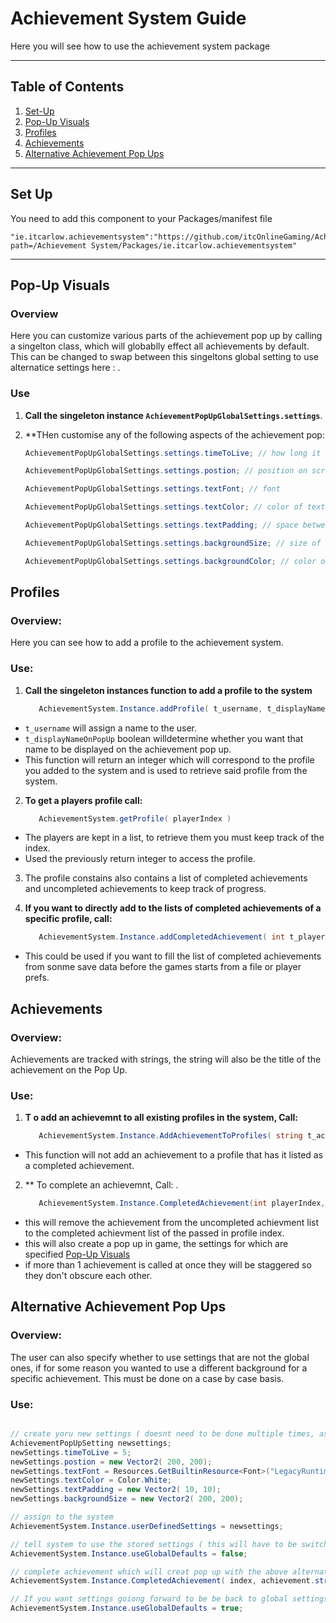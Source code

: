 # Achievement System Guide

Here you will see how to use the achievement system package

---

## Table of Contents
1. [Set-Up](#set-up)
2. [Pop-Up Visuals](#pop-up-visuals)
3. [Profiles](#profiles)
4. [Achievements](#achievements)
5. [Alternative Achievement Pop Ups](#alternative-achievement-pop-ups)

---

## Set Up
You need to add this component to your Packages/manifest file

    "ie.itcarlow.achievementsystem":"https://github.com/itcOnlineGaming/Achievement_System.git?path=/Achievement System/Packages/ie.itcarlow.achievementsystem"

---

## Pop-Up Visuals

### Overview

Here you can customize various parts of the achievement pop up by calling a singelton class, which will globablly effect all achievements by default. This can be changed to swap between this singeltons global setting to use alternatice settings here : .

### Use

1. **Call the singeleton instance `AchievementPopUpGlobalSettings.settings`**.
2. **THen customise any of the following aspects of the achievement pop:

   ```csharp
   AchievementPopUpGlobalSettings.settings.timeToLive; // how long it will stay on screen for
   
   AchievementPopUpGlobalSettings.settings.postion; // position on screen
   
   AchievementPopUpGlobalSettings.settings.textFont; // font
   
   AchievementPopUpGlobalSettings.settings.textColor; // color of text
   
   AchievementPopUpGlobalSettings.settings.textPadding; // space between the text and the edge of the pop up background
   
   AchievementPopUpGlobalSettings.settings.backgroundSize; // size of background size
   
   AchievementPopUpGlobalSettings.settings.backgroundColor; // color of background


## Profiles

### Overview:

Here you can see how to add a profile to the achievement system.

### Use:

1. **Call the singeleton instances function to add a profile to the system**
   ```csharp
      AchievementSystem.Instance.addProfile( t_username, t_displayNameOnPopUp )
   ```
- `t_username` will assign a name to the user.
- `t_displayNameOnPopUp` boolean willdetermine whether you want that name to be displayed on the achievement pop up.
- This function will return an integer which will correspond to the profile you added to the system and is used to retrieve said profile from the system.
  
2. **To get a players profile call:**
   ```csharp
      AchievementSystem.getProfile( playerIndex )
   ```
  - The players are kept in a list, to retrieve them you must keep track of the index.
  - Used the previously return integer to access the profile.

3. The profile constains also contains a list of completed achievements and uncompleted achievements to keep track of progress.

4. **If you want to directly add to the lists of completed achievements of a specific profile, call:**
   ```csharp
      AchievementSystem.Instance.addCompletedAchievement( int t_playerIndex, string t_achievement)
   ```
- This could be used if you want to fill the list of completed achievements from sonme save data before the games starts from a file or player prefs.


## Achievements

### Overview:

Achievements are tracked with strings, the string will also be the title of the achievement on the Pop Up.

### Use:

1. **T o add an achievemnt to all existing profiles in the system, Call:**
   ```csharp
      AchievementSystem.Instance.AddAchievementToProfiles( string t_achievement)
   ```
- This function will not add an achievement to a profile that has it listed as a completed achievement.

2. ** To complete an achievemnt, Call: .
   ```csharp
      AchievementSystem.Instance.CompletedAchievement(int playerIndex, string t_achievement)
   ```
- this will remove the achievement from the uncompleted achievment list to the completed achievment list of the passed in profile index.
- this will also create a pop up in game, the settings for which are specified [Pop-Up Visuals](#pop-up-visuals)
- if more than 1 achievement is called at once they will be staggered so they don't obscure each other.


## Alternative Achievement Pop Ups

### Overview:
The user can also specify whether to use settings that are not the global ones, if for some reason you wanted to use a different background for a specific achievement. This must be done on a case by case basis.

### Use:

```csharp

// create yoru new settings ( doesnt need to be done multiple times, as is stored)
AchievementPopUpSetting newsettings;
newSettings.timeToLive = 5;
newSettings.postion = new Vector2( 200, 200);
newSettings.textFont = Resources.GetBuiltinResource<Font>("LegacyRuntime.ttf");
newSettings.textColor = Color.White;
newSettings.textPadding = new Vector2( 10, 10);
newSettings.backgroundSize = new Vector2( 200, 200);

// assign to the system
AchievementSystem.Instance.userDefinedSettings = newsettings;

// tell system to use the stored settings ( this will have to be switched if you want to go back to using global settings) 
AchievementSystem.Instance.useGlobalDefaults = false;

// complete achievement which will creat pop up with the above alternative setting to global
AchievementSystem.Instance.CompletedAchievement( index, achievement.string );

// If you want settings goiong forward to be be back to global settings
AchievementSystem.Instance.useGlobalDefaults = true;


```
